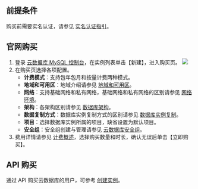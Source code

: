 ## 前提条件
购买前需要实名认证，请参见 [实名认证指引](https://cloud.tencent.com/document/product/378/3629)。

## 官网购买
1. 登录 [云数据库 MySQL 控制台](https://console.cloud.tencent.com/cdb)，在实例列表单击【新建】，进入购买页。
 ![](https://main.qcloudimg.com/raw/2aabde9350d0f029407be77253dd0f3c.png)
2. 在购买页选择各项配置。
   - **计费模式**：支持包年包月和按量计费两种模式。
   - **地域和可用区**：地域介绍请参见 [地域和可用区](https://cloud.tencent.com/document/product/236/8458)。
   - **网络**：支持基础网络和私有网络，基础网络和私有网络的区别请参见 [网络环境](https://cloud.tencent.com/document/product/213/5227)。
   - **架构**：各架构区别请参见 [数据库架构](https://cloud.tencent.com/document/product/236/17136)。
   - **数据复制方式**：数据库实例复制方式的区别请参见 [数据库实例复制](https://cloud.tencent.com/document/product/236/7913)。
   - **项目**：选择数据库实例所属的项目，缺省设置为默认项目。
   - **安全组**：安全组创建与管理请参见 [云数据库安全组](https://cloud.tencent.com/document/product/236/9537)。
3.  费用详情请参见 [计费概述](https://cloud.tencent.com/document/product/236/18335)，选择购买数量和时长，确认无误后单击【立即购买】。


##  API 购买
通过 API 购买云数据库的用户，可参考 [创建实例](https://cloud.tencent.com/document/product/236/15871)。

 
